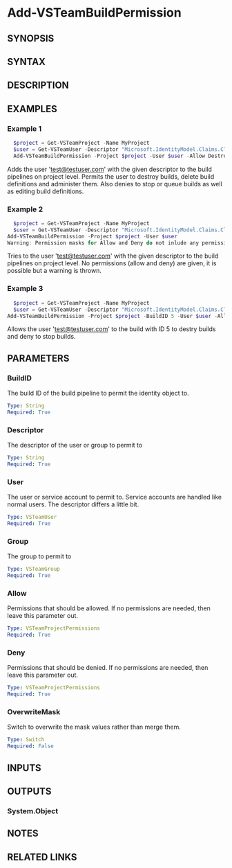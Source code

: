 <!-- #include "./common/header.md" -->

# Add-VSTeamBuildPermission

## SYNOPSIS

<!-- #include "./synopsis/Add-VSTeamBuildPermission.md" -->

## SYNTAX

## DESCRIPTION

<!-- #include "./synopsis/Add-VSTeamBuildPermission.md" -->

## EXAMPLES

### Example 1

```powershell
  $project = Get-VSTeamProject -Name MyProject
  $user = Get-VSTeamUser -Descriptor "Microsoft.IdentityModel.Claims.ClaimsIdentity;788df857-dcd8-444d-885e-bff359bc1982\\test@testuser.com"
  Add-VSTeamBuildPermission -Project $project -User $user -Allow DestroyBuilds, DeleteBuildDefinition, AdministerBuildPermissions -Deny StopBuilds, QueueBuilds, EditBuildDefinition
```

Adds the user 'test@testuser.com' with the given descriptor to the build pipelines on project level. Permits the user to destroy builds, delete build definitions and administer them. Also denies to stop or queue builds as well as editing build definitions.

### Example 2

```powershell
  $project = Get-VSTeamProject -Name MyProject
  $user = Get-VSTeamUser -Descriptor "Microsoft.IdentityModel.Claims.ClaimsIdentity;788df857-dcd8-444d-885e-bff359bc1982\\test@testuser.com"
Add-VSTeamBuildPermission -Project $project -User $user
Warning: Permission masks for Allow and Deny do not inlude any permission. No Permission will change!
```

Tries to the user 'test@testuser.com' with the given descriptor to the build pipelines on project level. No permissions (allow and deny) are given, it is possible but a warning is thrown.

### Example 3

```powershell
  $project = Get-VSTeamProject -Name MyProject
  $user = Get-VSTeamUser -Descriptor "Microsoft.IdentityModel.Claims.ClaimsIdentity;788df857-dcd8-444d-885e-bff359bc1982\\test@testuser.com"
Add-VSTeamBuildPermission -Project $project -BuildID 5 -User $user -Allow DestroyBuilds -Deny StopBuilds
```

Allows the user 'test@testuser.com' to the build with ID 5 to destry builds and deny to stop builds.

## PARAMETERS

### BuildID

The build ID of the build pipeline to permit the identity object to.

```yaml
Type: String
Required: True
```

### Descriptor

The descriptor of the user or group to permit to

```yaml
Type: String
Required: True
```

### User

The user or service account to permit to. Service accounts are handled like normal users. The descriptor differs a little bit.

```yaml
Type: VSTeamUser
Required: True
```

### Group

The group to permit to

```yaml
Type: VSTeamGroup
Required: True
```

### Allow

Permissions that should be allowed. If no permissions are needed, then leave this parameter out.

```yaml
Type: VSTeamProjectPermissions
Required: True
```

### Deny

Permissions that should be denied. If no permissions are needed, then leave this parameter out.

```yaml
Type: VSTeamProjectPermissions
Required: True
```

### OverwriteMask

Switch to overwrite the mask values rather than merge them.

```yaml
Type: Switch
Required: False
```

<!-- #include "./params/projectName.md" -->

## INPUTS

## OUTPUTS

### System.Object

## NOTES

<!-- #include "./common/prerequisites.md" -->

## RELATED LINKS
